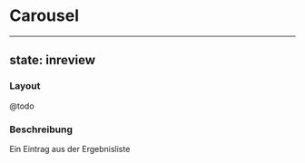 # Carousel

---
state: inreview
---

### Layout
@todo

### Beschreibung
Ein Eintrag aus der Ergebnisliste
